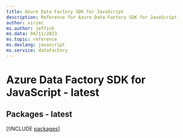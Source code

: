 ```yaml
---
title: Azure Data Factory SDK for JavaScript
description: Reference for Azure Data Factory SDK for JavaScript
author: xirzec
ms.author: jeffish
ms.data: 04/11/2023
ms.topic: reference
ms.devlang: javascript
ms.service: datafactory
---
```

# Azure Data Factory SDK for JavaScript - latest
## Packages - latest
[!INCLUDE [packages](data-factory-index.md)]